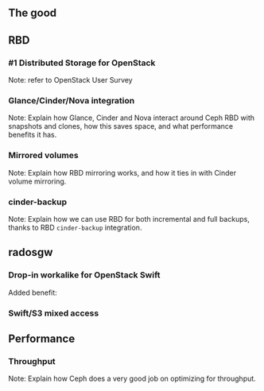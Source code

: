 ## The good


## RBD
### #1 Distributed Storage for OpenStack

Note: refer to OpenStack User Survey


### Glance/Cinder/Nova integration

Note: Explain how Glance, Cinder and Nova interact around Ceph RBD
with snapshots and clones, how this saves space, and what performance
benefits it has.


### Mirrored volumes

Note: Explain how RBD mirroring works, and how it ties in with Cinder
volume mirroring.


### cinder-backup

Note: Explain how we can use RBD for both incremental and full
backups, thanks to RBD `cinder-backup` integration.


## radosgw
### Drop-in workalike for OpenStack Swift


Added benefit:
### Swift/S3 mixed access


## Performance
### Throughput

Note: Explain how Ceph does a very good job on optimizing for
throughput.
